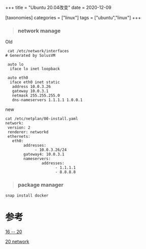 +++
title = "Ubuntu 20.04改变"
date =  2020-12-09

[taxonomies]
categories = ["linux"]
tags = ["ubuntu","linux"]
+++

> ### network manage

Old

```shell
 cat /etc/network/interfaces
# Generated by SolusVM

 auto lo
  iface lo inet loopback

 auto eth0
  iface eth0 inet static
   address 10.0.3.26
   gateway 10.0.3.1
   netmask 255.255.255.0
   dns-nameservers 1.1.1.1 1.0.0.1
```

new

```shell
cat /etc/netplan/00-install.yaml
network:
 version: 2
 renderer: networkd
 ethernets:
   eth0:
        addresses:
             - 10.0.3.26/24
        gateway4: 10.0.3.1
        nameservers:
                addresses:
                      - 1.1.1.1
                      - 8.8.8.8
```

> ### package manager

```
snap install docker
```

# 参考

[16 -- 20](https://askubuntu.com/questions/1263794/how-to-upgrade-from-ubuntu-16-04-lts-to-20-04-in-virtual-machine)

[20 network](https://www.serverlab.ca/tutorials/linux/administration-linux/how-to-configure-networking-in-ubuntu-20-04-with-netplan/)
